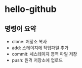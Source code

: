 # hello-github

## 명령어 요약
- clone: 저장소 복사 
- add: 스테이지에 작업파일 추가
- commit: 세스테이지 영역 파일 저장 
- push: 원격 저장소에 업로드
